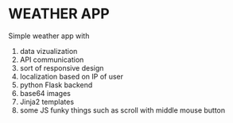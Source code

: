 # WEATHER APP
Simple weather app with 
1. data vizualization
2. API communication
3. sort of responsive design
4. localization based on IP of user
5. python Flask backend
6. base64 images
7. Jinja2 templates
8. some JS funky things such as scroll with middle mouse button 
